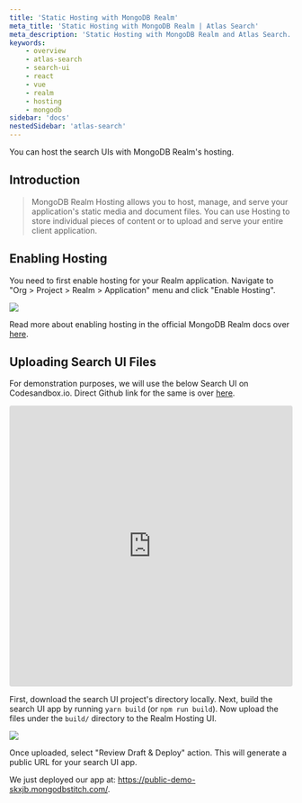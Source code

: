 ```yaml
---
title: 'Static Hosting with MongoDB Realm'
meta_title: 'Static Hosting with MongoDB Realm | Atlas Search'
meta_description: 'Static Hosting with MongoDB Realm and Atlas Search.'
keywords:
    - overview
    - atlas-search
    - search-ui
    - react
    - vue
    - realm
    - hosting
    - mongodb
sidebar: 'docs'
nestedSidebar: 'atlas-search'
---
```


You can host the search UIs with MongoDB Realm's hosting.

## Introduction

> MongoDB Realm Hosting allows you to host, manage, and serve your application's static media and document files. You can use Hosting to store individual pieces of content or to upload and serve your entire client application.


## Enabling Hosting

You need to first enable hosting for your Realm application. Navigate to "Org > Project > Realm > Application" menu and click "Enable Hosting".

![](https://i.imgur.com/XQ9kGGt.png)

Read more about enabling hosting in the official MongoDB Realm docs over [here](https://docs.mongodb.com/realm/hosting/enable-hosting/).

## Uploading Search UI Files

For demonstration purposes, we will use the below Search UI on Codesandbox.io. Direct Github link for the same is over [here](https://github/appbaseio/reactivesearch/tree/next/packages/web/examples/mongo-examples/DataSearch).

<iframe src="https://codesandbox.io/s/github/appbaseio/reactivesearch/tree/next/packages/web/examples/mongo-examples/DataSearch?fontsize=14&hidenavigation=1&theme=dark"
     style="width:100%; height:500px; border:0; border-radius: 4px; overflow:hidden;"
     title="@appbaseio/react-searchbox-demo-example"
     allow="accelerometer; ambient-light-sensor; camera; encrypted-media; geolocation; gyroscope; hid; microphone; midi; payment; usb; vr; xr-spatial-tracking"
     sandbox="allow-forms allow-modals allow-popups allow-presentation allow-same-origin allow-scripts"
   ></iframe>

First, download the search UI project's directory locally. Next, build the search UI app by running `yarn build` (or `npm run build`). Now upload the files under the `build/` directory to the Realm Hosting UI.

![](https://i.imgur.com/4dz4dh1.png)

Once uploaded, select "Review Draft & Deploy" action. This will generate a public URL for your search UI app.

We just deployed our app at: https://public-demo-skxjb.mongodbstitch.com/.
